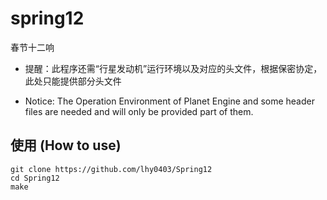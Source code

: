 # spring12
春节十二响

- 提醒：此程序还需“行星发动机”运行环境以及对应的头文件，根据保密协定，此处只能提供部分头文件

- Notice: The Operation Environment of Planet Engine and some header files are needed and will only be provided part of them.

## 使用 (How to use)
```
git clone https://github.com/lhy0403/Spring12
cd Spring12
make
```